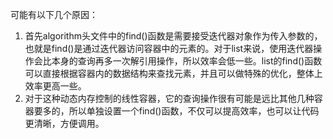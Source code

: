 ﻿可能有以下几个原因：
1. 首先algorithm头文件中的find()函数是需要接受迭代器对象作为传入参数的，也就是find()是通过迭代器访问容器中的元素的。对于list来说，使用迭代器操作会比本身的查询再多一次解引用操作，所以效率会低一些。list的find()函数可以直接根据容器内的数据结构来查找元素，并且可以做特殊的优化，整体上效率更高一些。
2. 对于这种动态内存控制的线性容器，它的查询操作很有可能是远比其他几种容器要多的，所以单独设置一个find()函数，不仅可以提高效率，也可以让代码更清晰，方便调用。